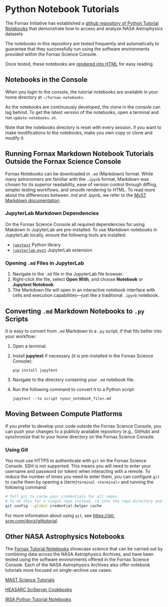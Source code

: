 # Python Notebook Tutorials

The Fornax Initiative has established a [github repository of Python Tutorial Notebooks](https://github.com/nasa-fornax/fornax-demo-notebooks) that demonstrate how to access and analyze NASA Astrophysics datasets

The notebooks in this repository are tested frequently and automatically to guarantee that they successfully run using the software environments provided within the Fornax Science Console.

Once tested, these notebooks are [rendered into HTML](https://nasa-fornax.github.io/fornax-demo-notebooks/) for easy reading.

## Notebooks in the Console

When you login to the console, the tutorial notebooks are available in your home directory at `~/fornax-notebooks`.

As the notebooks are continuously developed, the clone in the console can lag behind.
To get the latest version of the notebooks, open a terminal and run `update-notebooks.sh`.

Note that the notebooks directory is reset with every session.
if you want to make modifications to the notebooks, make you own copy or clone and modify it.

## Running Fornax Markdown Notebook Tutorials Outside the Fornax Science Console

Fornax Notebooks can be downloaded in `.md` (Markdown) format.
While many astronomers are familiar with the `.ipynb` format, Markdown was chosen for its superior readability, ease of version control through diffing, simpler testing workflows, and smooth rendering to HTML.
To read more about the differences between .md and .ipynb, we refer to the [MyST Markdown documentation](https://mystmd.org/guide/md-vs-ipynb).

### JupyterLab Markdown Dependencies

On the Fornax Science Console all required dependencies for using Makdown in JupyterLab are pre-installed.
To use Markdown notebooks in JupyterLab locally, ensure the following tools are installed:

-   [`jupytext`](https://github.com/mwouts/jupytext) Python library
-   [`jupyterlab-myst`](https://github.com/executablebooks/jupyterlab-myst) JupyterLab extension

### Opening `.md` Files in JupyterLab

1.  Navigate to the `.md` file in the JupyterLab file browser.
2.  Right-click the file, select **Open With**, and choose **Notebook** or **Jupytext Notebook**.
3.  The Markdown file will open in an interactive notebook interface with cells and execution capabilities—just like a traditional `.ipynb` notebook.

## Converting `.md` Markdown Notebooks to `.py` Scripts

It is easy to convert from `.md` Markdown to a `.py` script, if that fits better into your workflow:

1.  Open a terminal.
2.  Install **jupytext** if necessary (it is pre-installed in the Fornax Science Console):

    ```pip install jupytext```

3.  Navigate to the directory containing your `.md` notebook file.
4.  Run the following command to convert it to a Python script:

    ```jupytext --to script <your_notebook_file>.md```

## Moving Between Compute Platforms

If you prefer to develop your code outside the Fornax Science Console, you can push your changes to a publicly available repository (e.g., GitHub) and synchronize that to your home directory on the Fornax Science Console.


### Using Git

You must use HTTPS to authenticate with `git` on the Fornax Science Console.
SSH is not supported.
This means you will need to enter your username and password (or token) when interacting with a remote.
To reduce the number of times you need to enter them, you can configure `git` to cache them by opening a {term}`terminal <terminal>` and running the following command:

```sh
# Tell git to cache your credentials for all repos.
# To do this for a single repo instead, cd into the repo directory and remove '--global' before running the command.
git config --global credential.helper cache
```

For more information about using `git`, see https://git-scm.com/docs/gittutorial.

## Other NASA Astrophysics Notebooks

The [Fornax Tutorial Notebooks](https://nasa-fornax.github.io/fornax-demo-notebooks/) showcase science that can be carried out by combining data across the NASA Astrophysics Archives, and have been tested using the software environments offered in the Fornax Science Console.
Each of the NASA Astrophysics Archives also offer notebook tutorials more focused on single-archive use cases:

[MAST Science Tutorials](https://github.com/spacetelescope/tike_content/blob/main/markdown/science-examples.md)

[HEASARC SciServer Cookbooks](https://github.com/HEASARC/sciserver_cookbooks/blob/main/README.md)

[IRSA Python Tutorial Notebooks](https://caltech-ipac.github.io/irsa-tutorials/)
